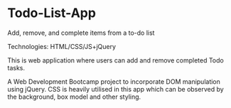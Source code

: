 # Todo-List-App
Add, remove, and complete items from a to-do list

Technologies: HTML/CSS/JS+jQuery

This is web application where users can add and remove completed Todo tasks. 

A Web Development Bootcamp project to incorporate DOM manipulation using jQuery. CSS is heavily utilised in this app which can be observed by the background, box model and other styling. 
